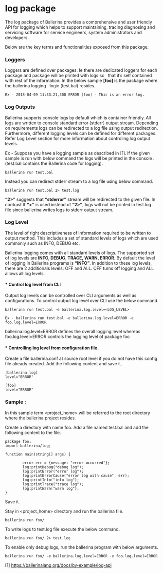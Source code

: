# log package

  The log package of Ballerina provides a comprehensive and user friendly API for logging which helps to support maintaining,   tracing diagnosing and servicing software for service engineers, system administrators and developers. 


  Below are the key terms and functionalities exposed from this package.

### Loggers 

  Loggers are defined over packages. Ie there are dedicated loggers for each package and package will be printed with logs so   that it’s self contained with rest of the information.  In the below sample **[foo]** is the package where the ballerina logging   logic (test.bal) resides.

    Ex - 2018-04-09 11:33:21,300 ERROR [foo] - This is an error log.


### Log Outputs 

  Ballerina supports console logs by default which is container friendly. All logs are written to console standard  error       (stderr) output stream. Depending on requirements logs can be redirected to a log file using output redirection.               Furthermore, different logging levels can be defined for different packages. Refer Log Level section for more information     about controling log output levels.

  Ex - Suppose you have a logging sample as described in [1]. If the given sample is run with below command the logs will be     printed in the console . (test.bal contains the Ballerina code for logging).

	ballerina run test.bal

  Instead you can redirect stderr stream to a log file using below command. 

	ballerina run test.bal 2> test.log

  **“2>”** suggests that **“stderror”** stream will be redirected to the given file. In contrast  If **“>”** is used instead     of **“2>”**, logs will not be printed in test.log file since ballerina writes logs to stderr output stream.


### Log Level

  The level of right descriptiveness of information required to be written to output method. This includes a set of standard     levels of logs which are used commonly such as INFO, DEBUG etc. 

  Ballerina logging comes with all standard levels of logs. The supported set of log levels are **INFO, DEBUG, TRACE, WARN,     ERROR**. By default the level of logging in Ballerina programs is **“INFO”**. In addition to these log levels, there are 2     additionals levels: OFF and ALL. OFF turns off logging and ALL allows all log levels. 

#### * Control log level from CLI

  Output log levels can be controlled over CLI arguments as well as configurations. To control output log level over CLI use     the below command.

	ballerina run test.bal -e ballerina.log.level=<LOG_LEVEL>

	Ex - ballerina run test.bal -e ballerina.log.level=ERROR -e foo.log.level=ERROR

  ballerina.log.level=ERROR defines the overall logging level whereas foo.log.level=ERROR controls the logging level of         package foo

#### * Controlling log level from configuration file. 

  Create a file ballerina.conf at source root level if you do not have this config file already created. Add the following       content and save it.

	[ballerina.log]
	level="ERROR"

	[foo]
	level="ERROR"


### Sample : 

  In this sample term <project_home> will be referred to the root directory where the ballerina project resides.

  Create a directory with name foo.
  Add a file named test.bal and add the following content to the file.

	package foo;
	import ballerina/log;

	function main(string[] args) {
	
    		error err = {message: "error occurred"};
    		log:printDebug("debug log");
    		log:printError("error log");
    		log:printErrorCause("error log with cause", err);
    		log:printInfo("info log");
    		log:printTrace("trace log");
    		log:printWarn("warn log");		
	}

  Save it.

  Stay in <project_home> directory and run the ballerina file.
  
	ballerina run foo/

  To write logs to test.log file execute the below command.

	ballerina run foo/ 2> test.log

  To enable only debug logs, run the ballerina program with below arguments.
  
  	ballerina run foo/ -e ballerina.log.level=ERROR -e foo.log.level=ERROR

		
[1] https://ballerinalang.org/docs/by-example/log-api


